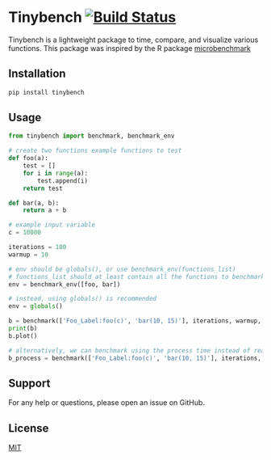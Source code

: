 # Tinybench [![Build Status](https://travis-ci.com/mickyabir/tinybench.svg?token=WNzddxisBbCMp5mPWrna&branch=master)](https://travis-ci.com/mickyabir/tinybench)

Tinybench is a lightweight package to time, compare, and visualize various functions.  This package was inspired by the R package [microbenchmark](https://cran.r-project.org/web/packages/microbenchmark/index.html)

## Installation

```bash
pip install tinybench
```

## Usage

```python
from tinybench import benchmark, benchmark_env

# create two functions example functions to test
def foo(a):
	test = []
	for i in range(a):
		test.append(i)
	return test

def bar(a, b):
	return a + b

# example input variable
c = 10000

iterations = 100
warmup = 10

# env should be globals(), or use benchmark_env(functions_list)
# functions_list should at least contain all the functions to benchmark
env = benchmark_env([foo, bar])

# instead, using globals() is recommended
env = globals()

b = benchmark(['Foo_Label:foo(c)', 'bar(10, 15)'], iterations, warmup, env)
print(b)
b.plot()

# alternatively, we can benchmark using the process time instead of real time:
b_process = benchmark(['Foo_Label:foo(c)', 'bar(10, 15)'], iterations, warmup, env, process_time = True)

```

## Support

For any help or questions, please open an issue on GitHub.

## License

[MIT](https://chosealicense.com/licenses/mit)
